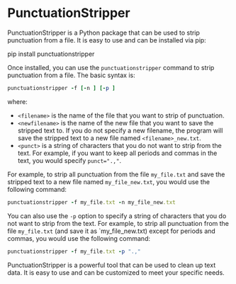 # PunctuationStripper

PunctuationStripper is a Python package that can be used to strip punctuation from a file. It is easy to use and can be installed via pip: 

pip install punctuationstripper

Once installed, you can use the `punctuationstripper` command to strip punctuation from a file. The basic syntax is:
```rb
punctuationstripper -f [-n ] [-p ]
```

where:

* `<filename>` is the name of the file that you want to strip of punctuation.
* `<newfilename>` is the name of the new file that you want to save the stripped text to. If you do not specify a new filename, the program will save the stripped text to a new file named `<filename>_new.txt`.
* `<punct>` is a string of characters that you do not want to strip from the text. For example, if you want to keep all periods and commas in the text, you would specify `punct=".,"`.

For example, to strip all punctuation from the file `my_file.txt` and save the stripped text to a new file named `my_file_new.txt`, you would use the following command:
```rb
punctuationstripper -f my_file.txt -n my_file_new.txt
```


You can also use the `-p` option to specify a string of characters that you do not want to strip from the text. For example, to strip all punctuation from the file `my_file.txt` (and save it as `my_file_new.txt) except for periods and commas, you would use the following command:
```rb
punctuationstripper -f my_file.txt -p ".,"
```

PunctuationStripper is a powerful tool that can be used to clean up text data. It is easy to use and can be customized to meet your specific needs.
